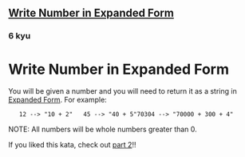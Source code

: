 <h2><a href=https://www.codewars.com/kata/5842df8ccbd22792a4000245/train/python target="_blank">Write Number in Expanded Form</a></h2><h3>6 kyu</h3><h1 id="write-number-in-expanded-form">Write Number in Expanded Form</h1><p>You will be given a number and you will need to return it as a string in <a href="https://www.mathsisfun.com/definitions/expanded-notation.html" data-turbolinks="false" target="_blank">Expanded Form</a>. For example:</p><pre><code>   12 --&gt; "10 + 2"   45 --&gt; "40 + 5"70304 --&gt; "70000 + 300 + 4"</code></pre><p>NOTE: All numbers will be whole numbers greater than 0.</p><p>If you liked this kata, check out <a href="https://www.codewars.com/kata/write-number-in-expanded-form-part-2" data-turbolinks="false" target="_blank">part 2</a>!!</p>